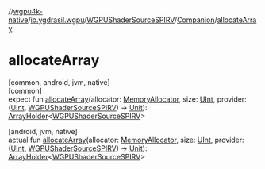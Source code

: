 //[wgpu4k-native](../../../../index.md)/[io.ygdrasil.wgpu](../../index.md)/[WGPUShaderSourceSPIRV](../index.md)/[Companion](index.md)/[allocateArray](allocate-array.md)

# allocateArray

[common, android, jvm, native]\
[common]\
expect fun [allocateArray](allocate-array.md)(allocator: [MemoryAllocator](../../../ffi/-memory-allocator/index.md), size: [UInt](https://kotlinlang.org/api/core/kotlin-stdlib/kotlin/-u-int/index.html), provider: ([UInt](https://kotlinlang.org/api/core/kotlin-stdlib/kotlin/-u-int/index.html), [WGPUShaderSourceSPIRV](../index.md)) -&gt; [Unit](https://kotlinlang.org/api/core/kotlin-stdlib/kotlin/-unit/index.html)): [ArrayHolder](../../../ffi/-array-holder/index.md)&lt;[WGPUShaderSourceSPIRV](../index.md)&gt;

[android, jvm, native]\
actual fun [allocateArray](allocate-array.md)(allocator: [MemoryAllocator](../../../ffi/-memory-allocator/index.md), size: [UInt](https://kotlinlang.org/api/core/kotlin-stdlib/kotlin/-u-int/index.html), provider: ([UInt](https://kotlinlang.org/api/core/kotlin-stdlib/kotlin/-u-int/index.html), [WGPUShaderSourceSPIRV](../index.md)) -&gt; [Unit](https://kotlinlang.org/api/core/kotlin-stdlib/kotlin/-unit/index.html)): [ArrayHolder](../../../ffi/-array-holder/index.md)&lt;[WGPUShaderSourceSPIRV](../index.md)&gt;